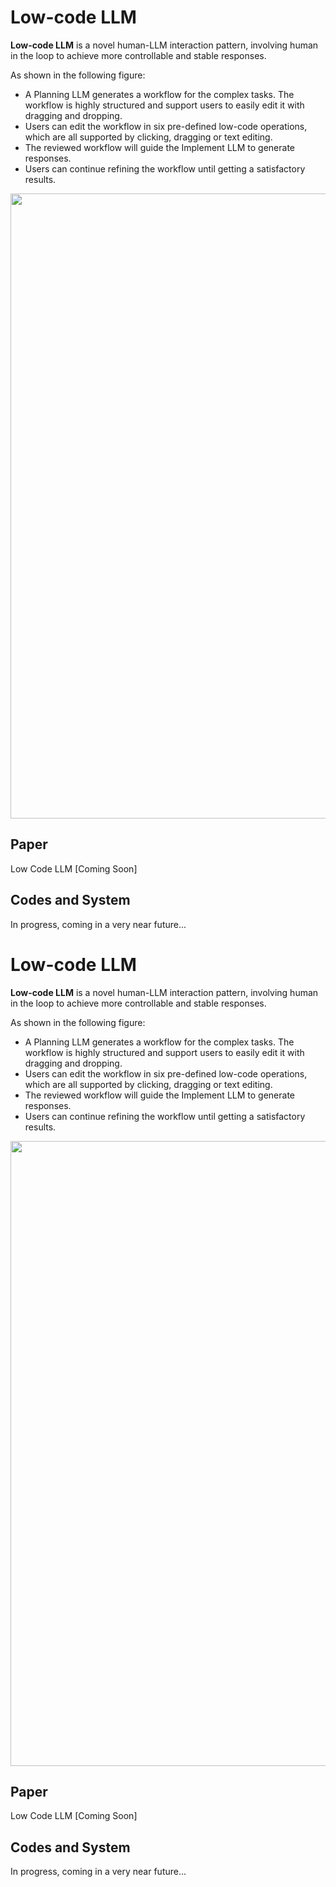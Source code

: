 # Low-code LLM

**Low-code LLM** is a novel human-LLM interaction pattern, involving human in the loop to achieve more controllable and stable responses.

As shown in the following figure: 
- A Planning LLM generates a workflow for the complex tasks. The workflow is highly structured and support users to easily edit it with dragging and dropping.
- Users can edit the workflow in six pre-defined low-code operations, which are all supported by clicking, dragging or text editing. 
- The reviewed workflow will guide the Implement LLM to generate responses. 
- Users can continue refining the workflow  until getting a satisfactory results.

<img src="https://github.com/microsoft/visual-chatgpt/blob/main/assets/low-code-llm.png" width="1000">

## Paper
Low Code LLM [Coming Soon]

## Codes and System
In progress, coming in a very near future...

# Low-code LLM

**Low-code LLM** is a novel human-LLM interaction pattern, involving human in the loop to achieve more controllable and stable responses.

As shown in the following figure:
- A Planning LLM generates a workflow for the complex tasks. The workflow is highly structured and support users to easily edit it with dragging and dropping.
- Users can edit the workflow in six pre-defined low-code operations, which are all supported by clicking, dragging or text editing.
- The reviewed workflow will guide the Implement LLM to generate responses.
- Users can continue refining the workflow  until getting a satisfactory results.

<img src="https://github.com/microsoft/visual-chatgpt/blob/main/assets/low-code-llm.png" width="1000">

## Paper
Low Code LLM [Coming Soon]

## Codes and System
In progress, coming in a very near future...



